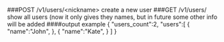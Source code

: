 ###POST /v1/users/\<nickname\>
create a new user
###GET /v1/users/
show all users (now it only gives they names, but in future some other info will be added
####output example
    {
       "users_count":2,
       "users":[
          {
            "name":"John",
          },
          {
            "name":"Kate",
          }
       ]
    }
